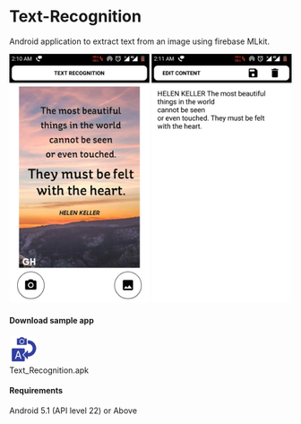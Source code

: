 # Text-Recognition
Android application to extract text from an image using firebase MLkit.

<img src="https://github.com/Samuel310/Text-Recognition/blob/master/img1.png" width="250px">  <img src="https://github.com/Samuel310/Text-Recognition/blob/master/img2.png" width="250px"> 

#### Download sample app
[<img src="https://github.com/Samuel310/Text-Recognition/blob/master/AppLogo.jpg" title="Text_Recognition.apk" alt="Text_Recognition.apk" width="50px">](https://drive.google.com/file/d/17DwZRkeOALoQLPss6EBs9bt5bbrP9zPr/view?usp=sharing)
<br>Text_Recognition.apk

#### Requirements
Android 5.1 (API level 22) or Above
